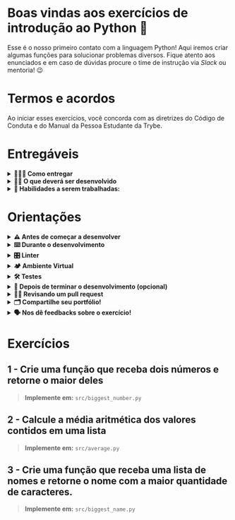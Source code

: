 # Boas vindas aos exercícios de introdução ao Python 🚀

Esse é o nosso primeiro contato com a linguagem Python! Aqui iremos criar algumas funções para solucionar problemas diversos. Fique atento aos enunciados e em caso de dúvidas procure o time de instrução via _Slack_ ou mentoria! 😉

# Termos e acordos

Ao iniciar esses exercícios, você concorda com as diretrizes do Código de Conduta e do Manual da Pessoa Estudante da Trybe.

# Entregáveis

<details>
  <summary><strong>🤷🏽‍♀️ Como entregar</strong></summary><br />

  Para entregar os exercícios você deverá criar um *Pull Request* neste repositório.

  Lembre-se que você pode consultar nosso conteúdo sobre [Git & GitHub](https://app.betrybe.com/course/4d67f5b4-34a6-489f-a205-b6c7dc50fc16/) e nosso [Blog - Git & GitHub](https://blog.betrybe.com/tecnologia/git-e-github/) sempre que precisar!
</details>

<details>
  <summary><strong>👨‍💻 O que deverá ser desenvolvido</strong></summary><br />
  
  Nesses exercícios você implementará funções em Python para resolver um conjunto de problemas básicos e irá se familiarizar com a nossa ferramenta de testes automatizados, o Pytest!

</details>

<details>
  <summary><strong>🚵 Habilidades a serem trabalhadas:</strong></summary><br />
  
  <ul>
    <li>Utilizar o terminal interativo do Python.</li>
    <li>Utilizar estruturas condicionais e de repetição.</li>
    <li>Utilizar funções built-in do Python.</li>
    <li>Escrever funções.</li>
  </ul>

</details>

# Orientações
<details>
  <summary><strong>⚠ Antes de começar a desenvolver</strong></summary><br />

  1. Clone o repositório

  - Use o comando: `git clone git@github.com:tryber/sd-029-a-exercise-intro-to-python.git`.
  - Entre na pasta do repositório que você acabou de clonar:
    - `cd sd-029-a-exercise-intro-to-python`

  2. Crie o ambiente virtual para o exercício

  - `python3 -m venv .venv && source .venv/bin/activate`
  
  3. Instale as dependências

  - `python3 -m pip install -r dev-requirements.txt`
  
  4. Crie uma branch a partir da branch `main`

  - Verifique que você está na branch `main`
    - Exemplo: `git branch`
  - Se não estiver, mude para a branch `main`
    - Exemplo: `git checkout main`
  - Agora crie uma branch à qual você vai submeter os `commits` do seu projeto
    - Você deve criar uma branch no seguinte formato: `nome-github-nome-do-projeto`
    - Exemplo: `git checkout -b joaozinho-intro-to-python`

  5. Adicione as mudanças ao _stage_ do Git e faça um `commit`

  - Verifique que as mudanças ainda não estão no _stage_
    - Exemplo: `git status` (deve aparecer listada a pasta _joaozinho_ em vermelho)
  - Adicione o novo arquivo ao _stage_ do Git
    - Exemplo:
      - `git add .` (adicionando todas as mudanças - _que estavam em vermelho_ - ao stage do Git)
      - `git status` (deve aparecer listado o arquivo _joaozinho/README.md_ em verde)
  - Faça o `commit` inicial
    - Exemplo:
      - `git commit -m 'iniciando os exercícios de introdução ao python'` (fazendo o primeiro commit)
      - `git status` (deve aparecer uma mensagem tipo _nothing to commit_ )

  6. Adicione a sua branch com o novo `commit` ao repositório remoto

  - Usando o exemplo anterior: `git push -u origin joaozinho-intro-to-python`

  7. Crie um novo `Pull Request` _(PR)_

  - Vá até a página de _Pull Requests_ do [repositório no GitHub](https://github.com/tryber/sd-029-a-exercise-intro-to-python/pulls)
  - Clique no botão verde _"New pull request"_
  - Clique na caixa de seleção _"Compare"_ e escolha a sua branch **com atenção**
  - Coloque um título para a sua _Pull Request_
    - Exemplo: _"Cria tela de busca"_
  - Clique no botão verde _"Create pull request"_
  - Adicione uma descrição para o _Pull Request_ e clique no botão verde _"Create pull request"_
  - **Não se preocupe em preencher mais nada por enquanto!**
  - Volte até a [página de _Pull Requests_ do repositório](https://github.com/tryber/sd-029-a-exercise-intro-to-python/pulls) e confira que o seu _Pull Request_ está criado

</details>

<details>
  <summary><strong>⌨️ Durante o desenvolvimento</strong></summary><br />

  - Faça `commits` das alterações que você fizer no código regularmente

  - Lembre-se de sempre após um (ou alguns) `commits` atualizar o repositório remoto

  - Os comandos que você utilizará com mais frequência são:
    1. `git status` _(para verificar o que está em vermelho - fora do stage - e o que está em verde - no stage)_
    2. `git add` _(para adicionar arquivos ao stage do Git)_
    3. `git commit` _(para criar um commit com os arquivos que estão no stage do Git)_
    4. `git push -u origin nome-da-branch` _(para enviar o commit para o repositório remoto na primeira vez que fizer o `push` de uma nova branch)_
    5. `git push` _(para enviar o commit para o repositório remoto após o passo anterior)_

</details>

<details>
  <summary><strong>🎛 Linter</strong></summary><br />

  Para garantir a qualidade do código, vamos utilizar nesses exercícios o linter `Flake8`.
  Assim o código estará alinhado com as boas práticas de desenvolvimento, sendo mais legível
  e de fácil manutenção! Para rodá-lo localmente no projeto, execute o comandos abaixo:

  ```bash
  python3 -m flake8
  ```

  ⚠️ **PULL REQUESTS COM ISSUES DE LINTER NÃO SERÃO AVALIADAS.
  ATENTE-SE PARA RESOLVÊ-LAS ANTES DE FINALIZAR O DESENVOLVIMENTO!** ⚠️
</details>

<details>
  <summary><strong>🏕️ Ambiente Virtual</strong></summary><br />
  O Python oferece um recurso chamado de ambiente virtual, onde permite sua máquina rodar sem conflitos, diferentes tipos de projetos com diferentes versões de bibliotecas.

  1. **criar o ambiente virtual**

  ```bash
  $ python3 -m venv .venv
  ```

  2. **ativar o ambiente virtual**

  ```bash
  $ source .venv/bin/activate
  ```

  3. **instalar as dependências no ambiente virtual**

  ```bash
  $ python3 -m pip install -r dev-requirements.txt
  ```

  Com o seu ambiente virtual ativo, as dependências serão instaladas neste ambiente.
  Quando precisar desativar o ambiente virtual, execute o comando "deactivate". Lembre-se de ativar novamente quando voltar a trabalhar no projeto.

  O arquivo `dev-requirements.txt` contém todas as dependências que serão utilizadas no projeto, ele está agindo como se fosse um `package.json` de um projeto `Node.js`.
</details>

<details>
  <summary><strong>🛠 Testes</strong></summary><br />

  Para executar os testes certifique-se de que você está com o ambiente virtual ativado.

  <strong>Executar os testes</strong>

  ```bash
  $ python3 -m pytest
  ```

  O arquivo `pyproject.toml` já configura corretamente o pytest. Entretanto, caso você tenha problemas com isso e queira explicitamente uma saída completa, o comando é:

  ```bash
  python3 -m pytest -s -vv
  ```

  Caso precise executar apenas um arquivo de testes basta executar o comando:

  ```bash
  python3 -m pytest tests/nomedoarquivo.py
  ```

  Caso precise executar apenas uma função de testes basta executar o comando:

  ```bash
  python3 -m pytest -k nome_da_func_de_tests
  ```

  Se desejar que os testes parem de ser executados quando acontecer o primeiro erro, use o parâmetro `-x`

  ```bash
  python3 -m pytest -x tests/test_jobs.py
  ```
  
  Para executar um teste específico de um arquivo, basta executar o comando:

  ```bash
  python3 -m pytest tests/nomedoarquivo.py::test_nome_do_teste
  ```

  Se quiser saber mais sobre a instalação de dependências com `pip`, veja esse [artigo](https://medium.com/python-pandemonium/better-python-dependency-and-package-management-b5d8ea29dff1).
</details>

<details>
  <summary><strong>🤝 Depois de terminar o desenvolvimento (opcional)</strong></summary><br />

  Para sinalizar que o seu projeto está pronto para o _"Code Review"_, faça o seguinte:

  - Vá até a página **DO SEU** _Pull Request_, adicione a label de _"code-review"_ e marque seus colegas:

    - No menu à direita, clique no _link_ **"Labels"** e escolha a _label_ **code-review**;

    - No menu à direita, clique no _link_ **"Assignees"** e escolha **o seu usuário**;

    - No menu à direita, clique no _link_ **"Reviewers"** e digite `students`, selecione o time `tryber/students-sd-029-a`.

  Caso tenha alguma dúvida, [aqui tem um video explicativo](https://vimeo.com/362189205).

</details>

<details>
  <summary><strong>🕵🏿 Revisando um pull request</strong></summary><br />

  Use o conteúdo sobre [Code Review](https://course.betrybe.com/real-life-engineer/code-review/) para te ajudar a revisar os _Pull Requests_.

</details>

<details>
  <summary><strong>🗂 Compartilhe seu portfólio!</strong></summary><br />

  Agora que você finalizou os exercícios, chegou a hora de mostrar ao mundo que você aprendeu algo novo! 🚀

  Siga esse [**guia que preparamos com carinho**](https://app.betrybe.com/course/career/personal_portfolio/utilizando-projetos-feitos-na-trybe/d7ca7f50-0a8f-4b10-b360-cfcb454d832a) para disponibilizar os exercícios em seu GitHub pessoal.

  Esse passo é super importante para ganhar mais visibilidade no mercado de trabalho, mas também é útil para manter um back-up do seu trabalho.

  E você sabia que o LinkedIn é a principal rede social profissional e compartilhar o seu aprendizado lá é muito importante para quem deseja construir uma carreira de sucesso? Compartilhe esse projeto no seu LinkedIn, marque o perfil da Trybe (@trybe) e mostre para a sua rede toda a sua evolução.

</details>

<details>
  <summary><strong>🗣️ Nos dê feedbacks sobre o exercício!</strong></summary><br />

  Ao finalizar e submeter o exercício, não se esqueça de avaliar sua experiência preenchendo o formulário. Leva menos de 3 minutos!
  [FORMULÁRIO DE AVALIAÇÃO](https://be-trybe.typeform.com/to/ZTeR4IbH#cohort_hidden=CH29-A&template=betrybe/sd-0x-exercise-intro-to-python)

</details>

# Exercícios

## 1 - Crie uma função que receba dois números e retorne o maior deles
> **Implemente em:** `src/biggest_number.py`

## 2 - Calcule a média aritmética dos valores contidos em uma lista
> **Implemente em:** `src/average.py`

## 3 - Crie uma função que receba uma lista de nomes e retorne o nome com a maior quantidade de caracteres.
> **Implemente em:** `src/biggest_name.py`
